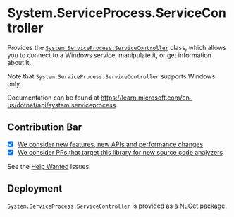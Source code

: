 # System.ServiceProcess.ServiceController
Provides the [`System.ServiceProcess.ServiceController`](https://learn.microsoft.com/en-us/dotnet/api/system.serviceprocess.servicecontroller) class, which allows you to connect to a Windows service, manipulate it, or get information about it.

Note that `System.ServiceProcess.ServiceController` supports Windows only.

Documentation can be found at https://learn.microsoft.com/en-us/dotnet/api/system.serviceprocess.

## Contribution Bar
- [x] [We consider new features, new APIs and performance changes](../README.md#primary-bar)
- [x] [We consider PRs that target this library for new source code analyzers](../README.md#secondary-bars)

See the [Help Wanted](https://github.com/dotnet/runtime/issues?q=is%3Aissue+is%3Aopen+label%3Aarea-System.ServiceProcess+label%3A%22help+wanted%22) issues.

## Deployment
`System.ServiceProcess.ServiceController` is provided as a [NuGet package](https://www.nuget.org/packages/System.ServiceProcess.ServiceController).
